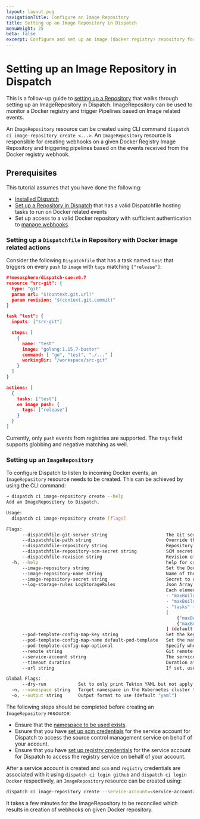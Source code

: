 ```yaml
---
layout: layout.pug
navigationTitle: Configure an Image Repository
title: Setting up an Image Repository in Dispatch
menuWeight: 25
beta: false
excerpt: Configure and set up an image (docker registry) repository for access by Dispatch
---
```


# Setting up an Image Repository in Dispatch

This is a follow-up guide to [setting up a Repository](../repo-setup) that walks through setting up an ImageRepository in Dispatch. ImageRepository can be used to monitor a Docker registry and trigger Pipelines based on Image related events.

An `ImageRepository` resource can be created using CLI command `dispatch ci image-repository create <...>`. An `ImageRepository` resource is responsible for creating webhooks on a given Docker Registry Image Repository and triggering pipelines based on the events received from the Docker registry webhook.

## Prerequisites
This tutorial assumes that you have done the following:

- [Installed Dispatch](../../../install/)
- [Set up a Repository in Dispatch](../repo-setup) that has a valid Dispatchfile hosting tasks to run on Docker related events
- Set up access to a valid Docker repository with sufficient authentication to [manage webhooks](https://docs.docker.com/docker-hub/webhooks/).

### Setting up a `Dispatchfile` in Repository with Docker image related actions
Consider the following `Dispatchfile` that has a task named `test` that triggers on every `push` to `image` with `tags` matching `["release"]`:

```json
#!mesosphere/dispatch-cue:v0.7
resource "src-git": {
  type: "git"
  param url: "$(context.git.url)"
  param revision: "$(context.git.commit)"
}

task "test": {
  inputs: ["src-git"]

  steps: [
    {
      name: "test"
      image: "golang:1.15.7-buster"
      command: [ "go", "test", "./..." ]
      workingDir: "/workspace/src-git"
    }
  ]
}

actions: [
  {
    tasks: ["test"]
    on image push: {
      tags: ["release"]
    }
  }
]
``` 

Currently, only `push` events from registries are supported. The `tags` field supports globbing and negative matching as well.

### Setting up an `ImageRepository`

To configure Dispatch to listen to incoming Docker events, an `ImageRepository` resource needs to be created. This can be achieved by using the CLI command:

```bash
➜ dispatch ci image-repository create --help
Add an ImageRepository to Dispatch.

Usage:
  dispatch ci image-repository create [flags]

Flags:
      --dispatchfile-git-server string                      The Git server hosting the repository where the Dispatchfile resides. Defaults to the Git remote given by --remote, if the current directory is a Git repository.
      --dispatchfile-path string                            Override the default Dispatchfile path. (default "Dispatchfile")
      --dispatchfile-repository string                      Repository to fetch the Dispatchfile from
      --dispatchfile-repository-scm-secret string           SCM secret to use when fetching the Dispatchfile
      --dispatchfile-revision string                        Revision of Dispatchfile in SCM repo (default "master")
  -h, --help                                                help for create
      --image-repository string                             Set the Docker repository name.
      --image-repository-name string                        Name of the image repository to be created. Name is auto generated if empty.
      --image-repository-secret string                      Secret to use to create Docker webhooks
      --log-storage-rules LogStorageRules                   Json Array of rules specifying underlying log pruning rules.
                                                            Each element of array specifies three values:
                                                            - "maxBuildAge" (in days, minimum 1 day),
                                                            - "maxBuildRuns", and
                                                            - "tasks" (glob expr to match pipeline and tasks). E.g.:
                                                            [
                                                            	{"maxBuildAge": 30, "maxBuildRuns": 100, "tasks": "*"}, // Applies to entire pipeline
                                                            	{"maxBuildAge": 7, "maxBuildRuns": 200, "tasks": "unit-*"} // Applies to task(s) beginning with "unit-"
                                                            ] (default null)
      --pod-template-config-map-key string                  Set the key in ConfigMap to access the pod template (default "default-pod-template")
      --pod-template-config-map-name default-pod-template   Set the name of a ConfigMap containing a key named default-pod-template to override the globally defined pod template for this repository
      --pod-template-config-map-optional                    Specify whether the ConfigMap or its key must be defined (default true)
      --remote string                                       Git remote to look up Github repository from. (default "origin")
      --service-account string                              The service account name to use when creating pipelines.
      --timeout duration                                    Duration after which pipelines fail due to timeout. Default is to use the globally defined timeout.
      --url string                                          If set, uses this URL for the webhook URL instead of detecting from an Ingress rule.

Global Flags:
      --dry-run            Set to only print Tekton YAML but not apply it
  -n, --namespace string   Target namespace in the Kubernetes cluster to use (If empty, this is determined from kubeconfig)
  -o, --output string      Output format to use (default "yaml")
```

The following steps should be completed before creating an `ImageRepository` resource:

- Ensure that the [namespace to be used exists](https:///tutorials/ci_tutorials/repo-setup/#namespaces). 
- Esnure that you have [set up scm credentials](///tutorials/ci_tutorials/credentials/#setting-up-github-credentials) for the service account for Dispatch to access the source control management service on behalf of your account.
- Ensure that you have [set up registry credentials](///tutorials/ci_tutorials/credentials/#setting-up-github-credentials) for the service account for Dispatch to access the registry service on behalf of your account.

After a service account is created and `scm` and `registry` credentials are associated with it using `dispatch ci login github` and `dispatch ci login Docker` respectively, an `ImageRepository` resource can be created using:

```bash
dispatch ci image-repository create --service-account=<service-account> --image-repository <image-repository> --dispatchfile-repository=<dispatchfile-scm-repository>
```
It takes a few minutes for the ImageRepository to be reconciled which results in creation of webhooks on given Docker repository.

